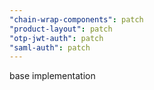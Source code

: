 ```yaml
---
"chain-wrap-components": patch
"product-layout": patch
"otp-jwt-auth": patch
"saml-auth": patch
---
```


base implementation
